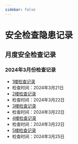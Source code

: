 ```yaml
---
sidebar: false
---
```


# 安全检查隐患记录

## 月度安全检查记录

### 2024年3月份检查记录
- [1楼检查记录](/safety-inspection/m2-f1.md)
 - 检查时间：2024年3月21日
- [2楼检查记录](/safety-inspection/m2-f1.md)
 - 检查时间：2024年3月22日
- [3楼检查记录](/safety-inspection/m2-f1.md)
 - 检查时间：2024年3月22日
- [4楼检查记录](/safety-inspection/m2-f1.md)
- 检查时间：2024年3月22日
- [5楼检查记录](/safety-inspection/m2-f1.md)
- 检查时间：2024年3月25日